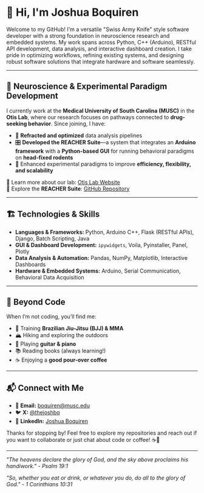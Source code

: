 # 👋 Hi, I'm Joshua Boquiren  

Welcome to my GitHub! I'm a versatile "Swiss Army Knife" style software developer with a strong foundation in neuroscience research and embedded systems. My work spans across Python, C++ (Arduino), RESTful API development, data analysis, and interactive dashboard creation. I take pride in optimizing workflows, refining existing systems, and designing robust software solutions that integrate hardware and software seamlessly.  

---

## 🧠 Neuroscience & Experimental Paradigm Development  

I currently work at the **Medical University of South Carolina (MUSC)** in the **Otis Lab**, where our research focuses on pathways connected to **drug-seeking behavior**. Since joining, I have:  

- 🔬 **Refracted and optimized** data analysis pipelines  
- 🎛 **Developed the REACHER Suite**—a system that integrates an **Arduino framework** with a **Python-based GUI** for running behavioral paradigms on **head-fixed rodents**  
- 🚀 Enhanced experimental paradigms to improve **efficiency, flexibility, and scalability**  

🔗 Learn more about our lab: [Otis Lab Website](https://www.otis-lab.org/)  
🔗 Explore the **REACHER Suite**: [GitHub Repository](https://github.com/LogisTechLLC/REACHER-Suite)  

---

## 🏗️ Technologies & Skills  

- **Languages & Frameworks:** Python, Arduino C++, Flask (RESTful APIs), Django, Batch Scripting, Java 
- **GUI & Dashboard Development:** `ipywidgets`, Voila, Pyinstaller, Panel, Plotly
- **Data Analysis & Automation:** Pandas, NumPy, Matplotlib, Interactive Dashboards  
- **Hardware & Embedded Systems:** Arduino, Serial Communication, Behavioral Data Acquisition  

---

## 🥋 Beyond Code  

When I’m not coding, you’ll find me:  

- 🥋 Training **Brazilian Jiu-Jitsu (BJJ) & MMA**  
- 🏔 Hiking and exploring the outdoors  
- 🎸 Playing **guitar & piano**  
- 📚 Reading books (always learning!)  
- ☕ Enjoying a **good pour-over coffee**  

---

## 📬 Connect with Me  

- 📧 **Email:** boquiren@musc.edu  
- 🐦 **X:** [@thejoshbq](https://twitter.com/thejoshbq)  
- 💼 **LinkedIn:** [Joshua Boquiren](https://www.linkedin.com/in/joshua-boquiren)  

Thanks for stopping by! Feel free to explore my repositories and reach out if you want to collaborate or just chat about code or coffee! ☕🚀  

---
*"The heavens declare the glory of God, and the sky above proclaims his handiwork." - Psalm 19:1*

*"So, whether you eat or drink, or whatever you do, do all to the glory of God." - 1 Corinthians 10:31*
